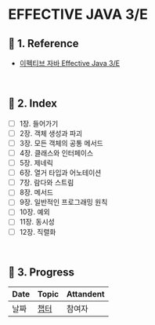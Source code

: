 # EFFECTIVE JAVA 3/E

## :blue_book: 1. Reference
- [이펙티브 자바 Effective Java 3/E](http://www.yes24.com/Product/Goods/65551284)
<br/>

## :pushpin: 2. Index
- [ ] 1장. 들어가기
- [ ] 2장. 객체 생성과 파괴
- [ ] 3장. 모든 객체의 공통 메서드
- [ ] 4장. 클래스와 인터페이스
- [ ] 5장. 제네릭
- [ ] 6장. 열거 타입과 어노테이션
- [ ] 7장. 람다와 스트림
- [ ] 8장. 메서드
- [ ] 9장. 일반적인 프로그래밍 원칙
- [ ] 10장. 예외
- [ ] 11장. 동시성
- [ ] 12장. 직렬화
<br/>

## :couple: 3. Progress
|Date|Topic|Attandent|
|------|---|---|
|날짜|[챕터]()|참여자|
